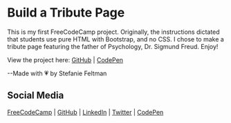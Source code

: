 # Build a Tribute Page
This is my first FreeCodeCamp project. Originally, the instructions dictated that students use pure HTML with Bootstrap, and no CSS. I chose to make a tribute page featuring the father of Psychology, Dr. Sigmund Freud. Enjoy!

View the project here: [GitHub](https://stefaniedev.github.io/freecodecamp-coursework/1-responsive-web-design-certification/8-responsive-web-design-projects/1-build-a-tribute-page/) | [CodePen](https://codepen.io/stefaniedev/pen/MXmxPd)

--Made with 💗 by Stefanie Feltman

## Social Media
[FreeCodeCamp](https://www.freecodecamp.org/stefaniedev) |
[GitHub](https://github.com/stefaniedev) |
[LinkedIn](https://www.linkedin.com/in/stefaniefeltman/) |
[Twitter](https://twitter.com/stefaniedev) |
[CodePen](https://codepen.io/stefaniedev/)
